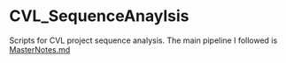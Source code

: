 # CVL_SequenceAnaylsis
Scripts for CVL project sequence analysis.
The main pipeline I followed is [MasterNotes.md](https://github.com/srmarzec/CVL_SequenceAnaylsis/blob/master/MasterNotes.md)
